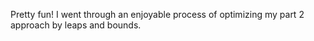 Pretty fun! I went through an enjoyable process of optimizing my part 2 approach by leaps and bounds.
